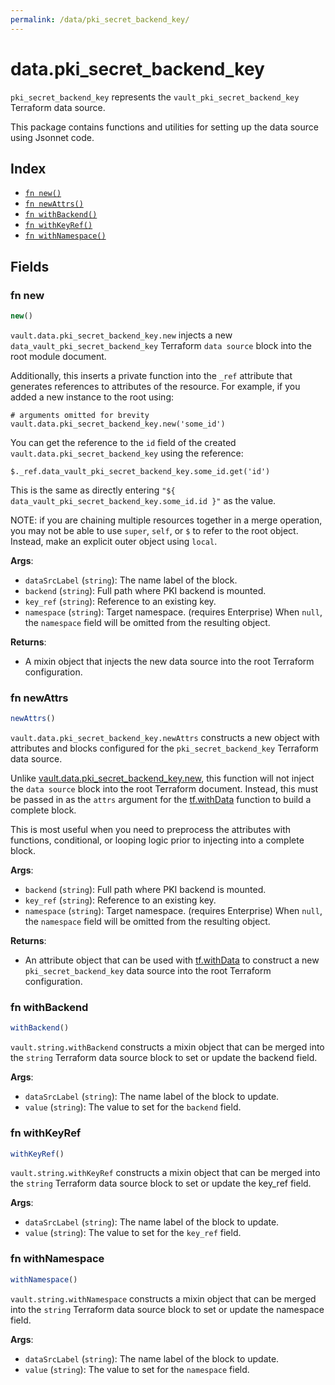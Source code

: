 ```yaml
---
permalink: /data/pki_secret_backend_key/
---
```


# data.pki_secret_backend_key

`pki_secret_backend_key` represents the `vault_pki_secret_backend_key` Terraform data source.



This package contains functions and utilities for setting up the data source using Jsonnet code.


## Index

* [`fn new()`](#fn-new)
* [`fn newAttrs()`](#fn-newattrs)
* [`fn withBackend()`](#fn-withbackend)
* [`fn withKeyRef()`](#fn-withkeyref)
* [`fn withNamespace()`](#fn-withnamespace)

## Fields

### fn new

```ts
new()
```


`vault.data.pki_secret_backend_key.new` injects a new `data_vault_pki_secret_backend_key` Terraform `data source`
block into the root module document.

Additionally, this inserts a private function into the `_ref` attribute that generates references to attributes of the
resource. For example, if you added a new instance to the root using:

    # arguments omitted for brevity
    vault.data.pki_secret_backend_key.new('some_id')

You can get the reference to the `id` field of the created `vault.data.pki_secret_backend_key` using the reference:

    $._ref.data_vault_pki_secret_backend_key.some_id.get('id')

This is the same as directly entering `"${ data_vault_pki_secret_backend_key.some_id.id }"` as the value.

NOTE: if you are chaining multiple resources together in a merge operation, you may not be able to use `super`, `self`,
or `$` to refer to the root object. Instead, make an explicit outer object using `local`.

**Args**:
  - `dataSrcLabel` (`string`): The name label of the block.
  - `backend` (`string`): Full path where PKI backend is mounted.
  - `key_ref` (`string`): Reference to an existing key.
  - `namespace` (`string`): Target namespace. (requires Enterprise) When `null`, the `namespace` field will be omitted from the resulting object.

**Returns**:
- A mixin object that injects the new data source into the root Terraform configuration.


### fn newAttrs

```ts
newAttrs()
```


`vault.data.pki_secret_backend_key.newAttrs` constructs a new object with attributes and blocks configured for the `pki_secret_backend_key`
Terraform data source.

Unlike [vault.data.pki_secret_backend_key.new](#fn-new), this function will not inject the `data source`
block into the root Terraform document. Instead, this must be passed in as the `attrs` argument for the
[tf.withData](https://github.com/tf-libsonnet/core/tree/main/docs#fn-withdata) function to build a complete block.

This is most useful when you need to preprocess the attributes with functions, conditional, or looping logic prior to
injecting into a complete block.

**Args**:
  - `backend` (`string`): Full path where PKI backend is mounted.
  - `key_ref` (`string`): Reference to an existing key.
  - `namespace` (`string`): Target namespace. (requires Enterprise) When `null`, the `namespace` field will be omitted from the resulting object.

**Returns**:
  - An attribute object that can be used with [tf.withData](https://github.com/tf-libsonnet/core/tree/main/docs#fn-withdata) to construct a new `pki_secret_backend_key` data source into the root Terraform configuration.


### fn withBackend

```ts
withBackend()
```

`vault.string.withBackend` constructs a mixin object that can be merged into the `string`
Terraform data source block to set or update the backend field.



**Args**:
  - `dataSrcLabel` (`string`): The name label of the block to update.
  - `value` (`string`): The value to set for the `backend` field.


### fn withKeyRef

```ts
withKeyRef()
```

`vault.string.withKeyRef` constructs a mixin object that can be merged into the `string`
Terraform data source block to set or update the key_ref field.



**Args**:
  - `dataSrcLabel` (`string`): The name label of the block to update.
  - `value` (`string`): The value to set for the `key_ref` field.


### fn withNamespace

```ts
withNamespace()
```

`vault.string.withNamespace` constructs a mixin object that can be merged into the `string`
Terraform data source block to set or update the namespace field.



**Args**:
  - `dataSrcLabel` (`string`): The name label of the block to update.
  - `value` (`string`): The value to set for the `namespace` field.
